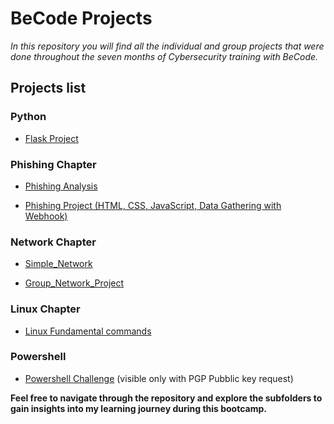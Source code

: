 # BeCode Projects

*In this repository you will find all the individual and group projects that were done throughout the seven months of Cybersecurity training with BeCode.* 

## Projects list

### Python

   - [Flask Project]()

### Phishing Chapter

   - [Phishing Analysis](https://github.com/Crucius96/Becode-Projects/tree/master/Phishing%20Chapter/Phishing%20Analysis)

   - [Phishing Project (HTML, CSS, JavaScript, Data Gathering with Webhook)](https://github.com/Crucius96/Becode-Projects/tree/master/Phishing%20Chapter/Phishing%20Exercise)

### Network Chapter

   - [Simple_Network](https://github.com/Crucius96/Becode-Projects/tree/master/Network%20Chapter/Simple_Network)

   - [Group_Network_Project](https://github.com/Crucius96/Becode-Projects/tree/master/Network%20Chapter/Group_Network_Project)

### Linux Chapter

   - [Linux Fundamental commands](https://github.com/Crucius96/Becode-Projects/blob/master/Linux%20Chapter/Linux%20Commands/Theory_&_Questionnaire.md)

### Powershell
   
   - [Powershell Challenge](Powershell_Challenge) (visible only with PGP Pubblic key request)


**Feel free to navigate through the repository and explore the subfolders to gain insights into my learning journey during this bootcamp.**
